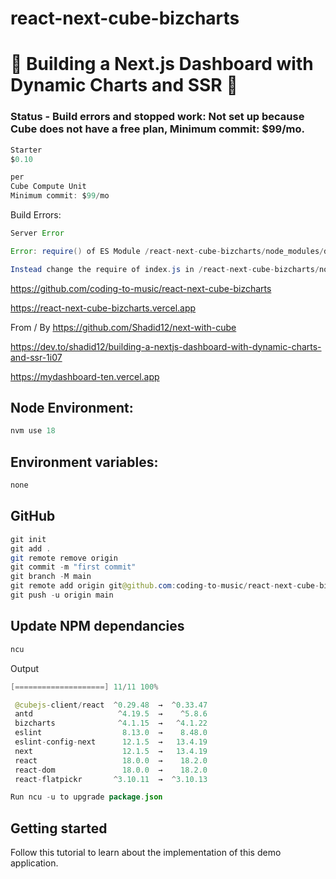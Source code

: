 # react-next-cube-bizcharts

# 🚀 Building a Next.js Dashboard with Dynamic Charts and SSR 🚀

### Status - Build errors and stopped work: Not set up because Cube does not have a free plan, Minimum commit: $99/mo.

```java
Starter
$0.10

per
Cube Compute Unit
Minimum commit: $99/mo
```

Build Errors:

```java
Server Error

Error: require() of ES Module /react-next-cube-bizcharts/node_modules/d3-interpolate/src/index.js from /react-next-cube-bizcharts/node_modules/@antv/g-base/lib/animate/timeline.js not supported.

Instead change the require of index.js in /react-next-cube-bizcharts/node_modules/@antv/g-base/lib/animate/timeline.js to a dynamic import() which is available in all CommonJS modules.
```

https://github.com/coding-to-music/react-next-cube-bizcharts

https://react-next-cube-bizcharts.vercel.app

From / By https://github.com/Shadid12/next-with-cube

https://dev.to/shadid12/building-a-nextjs-dashboard-with-dynamic-charts-and-ssr-1i07

https://mydashboard-ten.vercel.app

<!-- <div style="text-align:center;">
  <img src="/images/chakra.jpg" alt="Image" />
  <p><em>Chakra Component Library with Next.js</em></p>
</div> -->

## Node Environment:

```java
nvm use 18
```

## Environment variables:

```java
none
```

## GitHub

```java
git init
git add .
git remote remove origin
git commit -m "first commit"
git branch -M main
git remote add origin git@github.com:coding-to-music/react-next-cube-bizcharts.git
git push -u origin main
```

## Update NPM dependancies

```java
ncu
```

Output

```java
[====================] 11/11 100%

 @cubejs-client/react  ^0.29.48  →  ^0.33.47
 antd                   ^4.19.5  →    ^5.8.6
 bizcharts              ^4.1.15  →   ^4.1.22
 eslint                  8.13.0  →    8.48.0
 eslint-config-next      12.1.5  →   13.4.19
 next                    12.1.5  →   13.4.19
 react                   18.0.0  →    18.2.0
 react-dom               18.0.0  →    18.2.0
 react-flatpickr       ^3.10.11  →  ^3.10.13

Run ncu -u to upgrade package.json
```

## Getting started

Follow this tutorial to learn about the implementation of this demo application.
